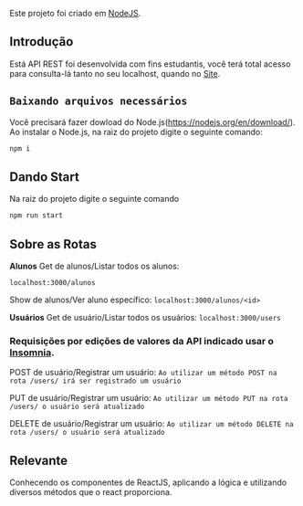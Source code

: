 Este projeto foi criado em [NodeJS](https://nodejs.org/en/docs/). 

## Introdução

Está API REST foi desenvolvida com fins estudantis, você terá total acesso para consulta-lá tanto no seu localhost, quando no [Site](http://35.199.116.113/).

## `Baixando arquivos necessários`

Você precisará fazer dowload do Node.js(https://nodejs.org/en/download/).
Ao instalar o Node.js, na raiz do projeto digite o seguinte comando:

```bash
npm i
```

## Dando Start

Na raiz do projeto digite o seguinte comando

```bash
npm run start
```
## Sobre as Rotas

**Alunos**
Get de alunos/Listar todos os alunos:

`localhost:3000/alunos`

Show de alunos/Ver aluno específico:
`localhost:3000/alunos/<id>`

**Usuários**
Get de usuário/Listar todos os usuários:
`localhost:3000/users`

### Requisições por edições de valores da API indicado usar o [Insomnia](https://insomnia.rest/download/).

POST de usuário/Registrar um usuário:
`Ao utilizar um método POST na rota /users/ irá ser registrado um usuário`

PUT de usuário/Registrar um usuário:
`Ao utilizar um método PUT na rota /users/ o usuário será atualizado`

DELETE de usuário/Registrar um usuário:
`Ao utilizar um método DELETE na rota /users/ o usuário será atualizado`




## Relevante

Conhecendo os componentes de ReactJS, aplicando a lógica e utilizando diversos métodos que o react proporciona.

